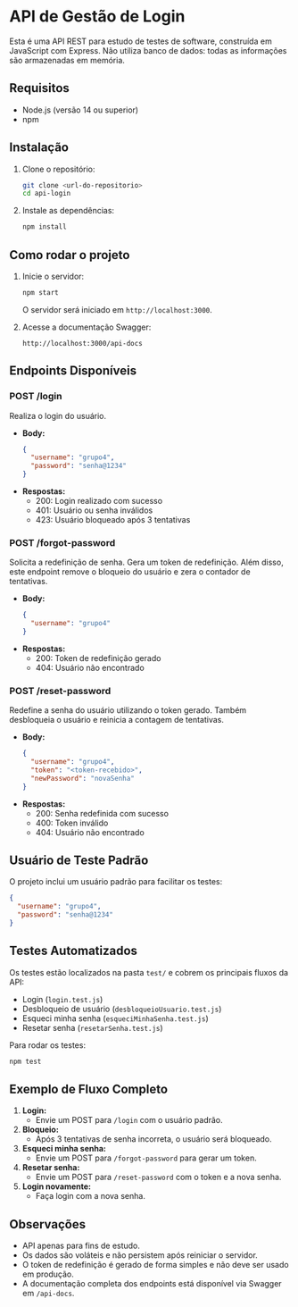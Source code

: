 # API de Gestão de Login

Esta é uma API REST para estudo de testes de software, construída em JavaScript com Express. Não utiliza banco de dados: todas as informações são armazenadas em memória.

## Requisitos
- Node.js (versão 14 ou superior)
- npm

## Instalação

1. Clone o repositório:
   ```bash
   git clone <url-do-repositorio>
   cd api-login
   ```
2. Instale as dependências:
   ```bash
   npm install
   ```

## Como rodar o projeto

1. Inicie o servidor:
   ```bash
   npm start
   ```
   O servidor será iniciado em `http://localhost:3000`.

2. Acesse a documentação Swagger:
   ```
   http://localhost:3000/api-docs
   ```

## Endpoints Disponíveis

### POST /login
Realiza o login do usuário.
- **Body:**
  ```json
  {
    "username": "grupo4",
    "password": "senha@1234"
  }
  ```
- **Respostas:**
  - 200: Login realizado com sucesso
  - 401: Usuário ou senha inválidos
  - 423: Usuário bloqueado após 3 tentativas

### POST /forgot-password
Solicita a redefinição de senha. Gera um token de redefinição.
Além disso, este endpoint remove o bloqueio do usuário e zera o contador de tentativas.
- **Body:**
  ```json
  {
    "username": "grupo4"
  }
  ```
- **Respostas:**
  - 200: Token de redefinição gerado
  - 404: Usuário não encontrado

### POST /reset-password
Redefine a senha do usuário utilizando o token gerado.
Também desbloqueia o usuário e reinicia a contagem de tentativas.
- **Body:**
  ```json
  {
    "username": "grupo4",
    "token": "<token-recebido>",
    "newPassword": "novaSenha"
  }
  ```
- **Respostas:**
  - 200: Senha redefinida com sucesso
  - 400: Token inválido
  - 404: Usuário não encontrado

## Usuário de Teste Padrão

O projeto inclui um usuário padrão para facilitar os testes:
```json
{
  "username": "grupo4",
  "password": "senha@1234"
}
```

## Testes Automatizados

Os testes estão localizados na pasta `test/` e cobrem os principais fluxos da API:
- Login (`login.test.js`)
- Desbloqueio de usuário (`desbloqueioUsuario.test.js`)
- Esqueci minha senha (`esqueciMinhaSenha.test.js`)
- Resetar senha (`resetarSenha.test.js`)

Para rodar os testes:
```bash
npm test
```

## Exemplo de Fluxo Completo

1. **Login:**
   - Envie um POST para `/login` com o usuário padrão.
2. **Bloqueio:**
   - Após 3 tentativas de senha incorreta, o usuário será bloqueado.
3. **Esqueci minha senha:**
   - Envie um POST para `/forgot-password` para gerar um token.
4. **Resetar senha:**
   - Envie um POST para `/reset-password` com o token e a nova senha.
5. **Login novamente:**
   - Faça login com a nova senha.

## Observações
- API apenas para fins de estudo.
- Os dados são voláteis e não persistem após reiniciar o servidor.
- O token de redefinição é gerado de forma simples e não deve ser usado em produção.
- A documentação completa dos endpoints está disponível via Swagger em `/api-docs`. 